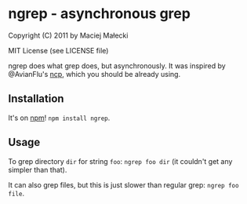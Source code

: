 # ngrep - asynchronous grep
Copyright (C) 2011 by Maciej Małecki

MIT License (see LICENSE file)

ngrep does what grep does, but asynchronously. It was inspired by @AvianFlu's
[ncp](https://github.com/AvianFlu/ncp), which you should be already using.

## Installation
It's on [npm](http://search.npmjs.org/#/ngrep)! `npm install ngrep`.

## Usage
To grep directory `dir` for string `foo`: `ngrep foo dir` (it couldn't get
any simpler than that).

It can also grep files, but this is just slower than regular grep:
`ngrep foo file`.

